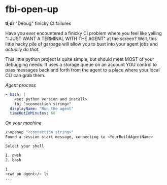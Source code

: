 # fbi-open-up

**tl;dr** "Debug" finicky CI failures

Have you ever encountered a finicky CI problem where you feel like yelling "I JUST WANT A TERMINAL WITH THE AGENT" at the screen? Well, this little hacky pile of garbage will allow you to bust into your agent jobs and _actually do that_.

This little python project is quite simple, but should meet MOST of your debugging needs. It uses a storage queue on an account YOU control to pass messages back and forth from the agent to a place where your local CLI can grab them.

_Agent process_
```yml
- bash: |
    <set python version and install>
    fbi "<connection string>"
  displayName: "Run the agent"
  timeOutInMinutes: 60
```

_On your machine_

```bash
/>openup "<connection string>"
Found a session start message, connecting to <YourBuildAgentName>

Select your shell

1. pwsh
2. bash

1
<cwd on agent>/> ls
...
```



